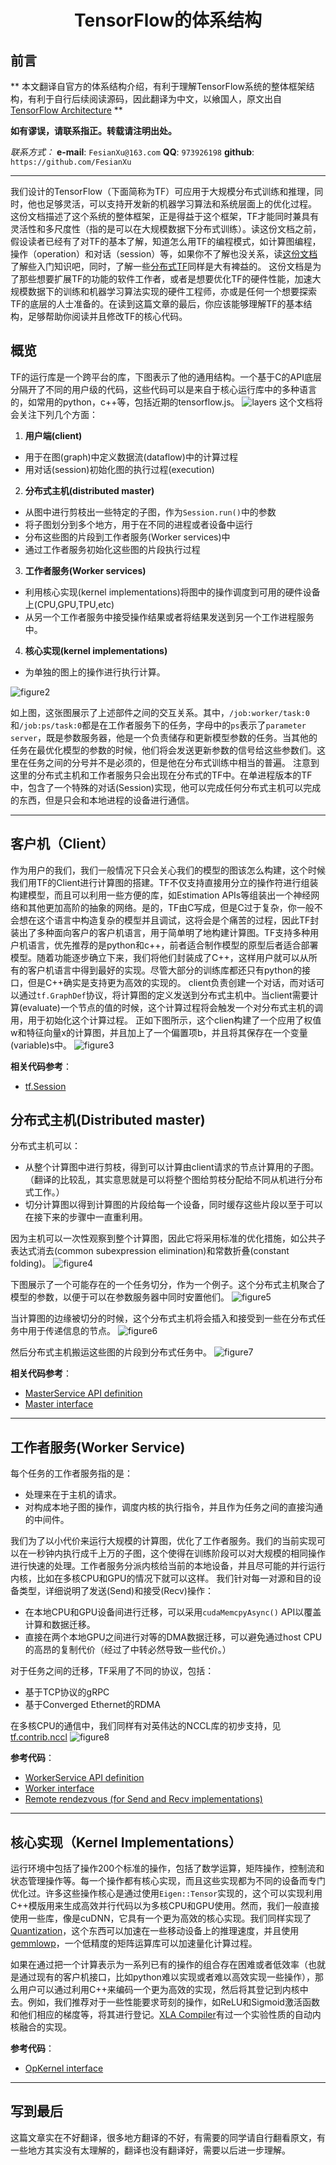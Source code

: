 <h1 align = "center">TensorFlow的体系结构</h1>

## 前言
** 本文翻译自官方的体系结构介绍，有利于理解TensorFlow系统的整体框架结构，有利于自行后续阅读源码，因此翻译为中文，以飨国人，原文出自[TensorFlow Architecture](https://www.tensorflow.org/extend/architecture) **

**如有谬误，请联系指正。转载请注明出处。**

*联系方式：*
**e-mail**: `FesianXu@163.com`
**QQ**: `973926198`
**github**: `https://github.com/FesianXu`

*******************************************************

我们设计的TensorFlow（下面简称为TF）可应用于大规模分布式训练和推理，同时，他也足够灵活，可以支持开发新的机器学习算法和系统层面上的优化过程。
这份文档描述了这个系统的整体框架，正是得益于这个框架，TF才能同时兼具有灵活性和多尺度性（指的是可以在大规模数据下分布式训练）。读这份文档之前，假设读者已经有了对TF的基本了解，知道怎么用TF的编程模式，如计算图编程，操作（operation）和对话（session）等，如果你不了解也没关系，读[这份文档](https://www.tensorflow.org/guide/low_level_intro)了解些入门知识吧，同时，了解一些[分布式TF](https://www.tensorflow.org/deploy/distributed)同样是大有裨益的。
这份文档是为了那些想要扩展TF的功能的软件工作者，或者是想要优化TF的硬件性能，加速大规模数据下的训练和机器学习算法实现的硬件工程师，亦或是任何一个想要探索TF的底层的人士准备的。在读到这篇文章的最后，你应该能够理解TF的基本结构，足够帮助你阅读并且修改TF的核心代码。

## 概览
TF的运行库是一个跨平台的库，下图表示了他的通用结构。一个基于C的API底层分隔开了不同的用户级的代码，这些代码可以是来自于核心运行库中的多种语言的，如常用的python，c++等，包括近期的tensorflow.js。
![layers][layers]
这个文档将会关注下列几个方面：

1. **用户端(client)**
 * 	用于在图(graph)中定义数据流(dataflow)中的计算过程
 * 	用对话(session)初始化图的执行过程(execution)

2. **分布式主机(distributed master)**
 * 从图中进行剪枝出一些特定的子图，作为`Session.run()`中的参数
 * 将子图划分到多个地方，用于在不同的进程或者设备中运行
 * 分布这些图的片段到工作者服务(Worker services)中
 * 通过工作者服务初始化这些图的片段执行过程

3. **工作者服务(Worker services)**
 * 利用核心实现(kernel implementations)将图中的操作调度到可用的硬件设备上(CPU,GPU,TPU,etc)
 * 从另一个工作者服务中接受操作结果或者将结果发送到另一个工作进程服务中。

4. **核心实现(kernel implementations)**
 * 为单独的图上的操作进行执行计算。


![figure2][figure2]

如上图，这张图展示了上述部件之间的交互关系。其中，`/job:worker/task:0`和`/job:ps/task:0`都是在工作者服务下的任务，字母中的`ps`表示了`parameter server`，既是参数服务器，他是一个负责储存和更新模型参数的任务。当其他的任务在最优化模型的参数的时候，他们将会发送更新参数的信号给这些参数们。这里在任务之间的分号并不是必须的，但是他在分布式训练中相当的普遍。
注意到这里的分布式主机和工作者服务只会出现在分布式的TF中。在单进程版本的TF中，包含了一个特殊的对话(Session)实现，他可以完成任何分布式主机可以完成的东西，但是只会和本地进程的设备进行通信。

****

## 客户机（Client）
作为用户的我们，我们一般情况下只会关心我们的模型的图该怎么构建，这个时候我们用TF的Client进行计算图的搭建。TF不仅支持直接用分立的操作符进行组装构建模型，而且可以利用一些方便的库，如Estimation APIs等组装出一个神经网络和其他更加高阶的抽象的网络。是的，TF由C写成，但是C过于复杂，你一般不会想在这个语言中构造复杂的模型并且调试，这将会是个痛苦的过程，因此TF封装出了多种面向客户的客户机语言，用于简单明了地构建计算图。TF支持多种用户机语言，优先推荐的是python和c$++$，前者适合制作模型的原型后者适合部署模型。随着功能逐步确立下来，我们将他们封装成了C$++$，这样用户就可以从所有的客户机语言中得到最好的实现。尽管大部分的训练库都还只有python的接口，但是C$++$确实是支持更为高效的实现的。
client负责创建一个对话，而对话可以通过`tf.GraphDef`协议，将计算图的定义发送到分布式主机中。当client需要计算(evaluate)一个节点的值的时候，这个计算过程将会触发一个对分布式主机的调用，用于初始化这个计算过程。
正如下图所示，这个clien构建了一个应用了权值w和特征向量x的计算图，并且加上了一个偏置项b，并且将其保存在一个变量(variable)s中。
![figure3][figure3]

**相关代码参考**：
* [tf.Session](https://www.tensorflow.org/api_docs/python/tf/Session)

## 分布式主机(Distributed master)
分布式主机可以：
* 从整个计算图中进行剪枝，得到可以计算由client请求的节点计算用的子图。（翻译的比较乱，其实意思就是可以将整个图给剪枝分配给不同从机进行分布式工作。）
* 切分计算图以得到计算图的片段给每一个设备，同时缓存这些片段以至于可以在接下来的步骤中一直重利用。

因为主机可以一次性观察到整个计算图，因此它将采用标准的优化措施，如公共子表达式消去(common subexpression elimination)和常数折叠(constant folding)。
![figure4][figure4]

下图展示了一个可能存在的一个任务切分，作为一个例子。这个分布式主机聚合了模型的参数，以便于可以在参数服务器中同时安置他们。
![figure5][figure5]

当计算图的边缘被切分的时候，这个分布式主机将会插入和接受到一些在分布式任务中用于传递信息的节点。
![figure6][figure6]

然后分布式主机搬运这些图的片段到分布式任务中。
![figure7][figure7]

**相关代码参考**：
* [MasterService API definition](https://www.github.com/tensorflow/tensorflow/blob/r1.10/tensorflow/core/protobuf/master_service.proto)
* [Master interface](https://www.github.com/tensorflow/tensorflow/blob/r1.10/tensorflow/core/distributed_runtime/master_interface.h)

****
## 工作者服务(Worker Service)
每个任务的工作者服务指的是：
* 处理来在于主机的请求。
* 对构成本地子图的操作，调度内核的执行指令，并且作为任务之间的直接沟通的中间件。

我们为了以小代价来运行大规模的计算图，优化了工作者服务。我们的当前实现可以在一秒钟内执行成千上万的子图，这个使得在训练阶段可以对大规模的相同操作进行快速的处理。工作者服务分派内核给当前的本地设备，并且尽可能的并行运行内核，比如在多核CPU和GPU的情况下就可以这样。
我们针对每一对源和目的设备类型，详细说明了发送(Send)和接受(Recv)操作：
* 在本地CPU和GPU设备间进行迁移，可以采用`cudaMemcpyAsync()` API以覆盖计算和数据迁移。
* 直接在两个本地GPU之间进行对等的DMA数据迁移，可以避免通过host CPU的高昂的复制代价（经过了中转必然导致一些代价。）

对于任务之间的迁移，TF采用了不同的协议，包括：
* 基于TCP协议的gRPC
* 基于Converged Ethernet的RDMA

在多核CPU的通信中，我们同样有对英伟达的NCCL库的初步支持，见[tf.contrib.nccl](https://www.tensorflow.org/api_docs/python/tf/contrib/nccl)
![figure8][figure8]

**参考代码**：
* [WorkerService API definition](https://www.github.com/tensorflow/tensorflow/blob/r1.10/tensorflow/core/protobuf/worker_service.proto)
* [Worker interface](https://www.github.com/tensorflow/tensorflow/blob/r1.10/tensorflow/core/distributed_runtime/worker_interface.h)
* [Remote rendezvous (for Send and Recv implementations)](https://www.github.com/tensorflow/tensorflow/blob/r1.10/tensorflow/core/distributed_runtime/rpc/rpc_rendezvous_mgr.h)

****

## 核心实现（Kernel Implementations）
运行环境中包括了操作200个标准的操作，包括了数学运算，矩阵操作，控制流和状态管理操作等。每一个操作都有核心实现，而且这些实现都为不同的设备而专门优化过。许多这些操作核心是通过使用`Eigen::Tensor`实现的，这个可以实现利用C$++$模版用来生成高效并行代码以为多核CPU和GPU使用。然而，我们一般直接使用一些库，像是cuDNN，它具有一个更为高效的核心实现。我们同样实现了[Quantization](https://www.tensorflow.org/performance/quantization)，这个东西可以加速在一些移动设备上的推理速度，并且使用[gemmlowp](https://github.com/google/gemmlowp)，一个低精度的矩阵运算库可以加速量化计算过程。

如果在通过把一个计算表示为一系列已有的操作的组合存在困难或者低效率（也就是通过现有的客户机接口，比如python难以实现或者难以高效实现一些操作），那么用户可以通过利用C++来编码一个更为高效的实现，然后将其登记到内核中去。例如，我们推荐对于一些性能要求苛刻的操作，如ReLU和Sigmoid激活函数和他们相应的梯度等，将其进行登记。[XLA Compiler](https://www.tensorflow.org/performance/xla/index)有过一个实验性质的自动内核融合的实现。

**参考代码**：
* [OpKernel interface](https://www.github.com/tensorflow/tensorflow/blob/r1.10/tensorflow/core/framework/op_kernel.h)


****

## 写到最后
这篇文章实在不好翻译，很多地方翻译的不好，有需要的同学请自行翻看原文，有一些地方其实没有太理解的，翻译也没有翻译好，需要以后进一步理解。


[layers]: ./imgs/layers.png
[figure2]: ./imgs/fig2.png
[figure3]: ./imgs/fig3.png
[figure4]: ./imgs/figure4.png
[figure5]: ./imgs/figure5.png
[figure6]: ./imgs/figure6.png
[figure7]: ./imgs/figure7.png
[figure8]: ./imgs/figure8.png
